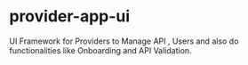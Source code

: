 # provider-app-ui
UI Framework for Providers to Manage API , Users and also do functionalities like Onboarding and API Validation.
